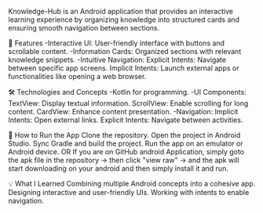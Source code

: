 Knowledge-Hub is an Android application that provides an interactive learning experience by organizing knowledge into structured cards and ensuring smooth navigation between sections.

📱 Features
-Interactive UI: User-friendly interface with buttons and scrollable content.
-Information Cards: Organized sections with relevant knowledge snippets.
-Intuitive Navigation:
  Explicit Intents: Navigate between specific app screens.
  Implicit Intents: Launch external apps or functionalities like opening a web browser.

🛠 Technologies and Concepts
-Kotlin for programming.
-UI Components:
  TextView: Display textual information.
  ScrollView: Enable scrolling for long content.
  CardView: Enhance content presentation.
-Navigation:
  Implicit Intents: Open external links.
  Explicit Intents: Navigate between activities.

🚀 How to Run the App
Clone the repository.
Open the project in Android Studio.
Sync Gradle and build the project.
Run the app on an emulator or Android device.
OR
If you are on GitHub android Application, simply goto the apk file in the repository -> then click "view raw" -> and the apk will start downloading on your android and then simply install it and run.

💡 What I Learned
Combining multiple Android concepts into a cohesive app.
Designing interactive and user-friendly UIs.
Working with intents to enable navigation.
